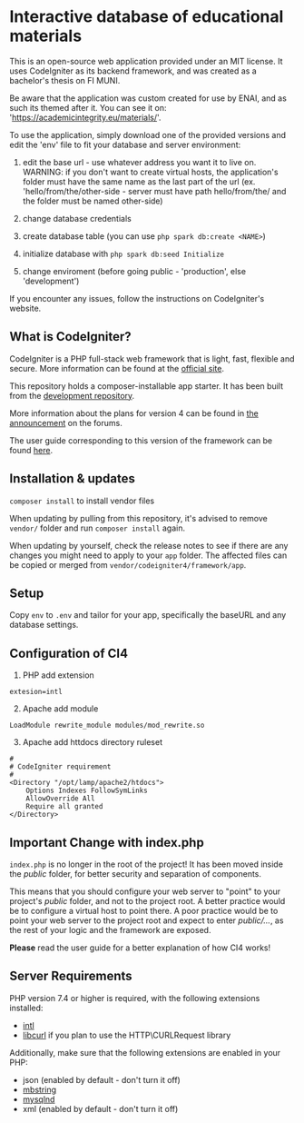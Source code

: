 # Interactive database of educational materials

This is an open-source web application provided under an MIT license.
It uses CodeIgniter as its backend framework, and was created as a bachelor's thesis on FI MUNI.

Be aware that the application was custom created for use by ENAI, and as such its themed after it.
You can see it on: 'https://academicintegrity.eu/materials/'.

To use the application, simply download one of the provided versions and
edit the 'env' file to fit your database and server environment:

1. edit the base url - use whatever address you want it to live on.
    WARNING: if you don't want to create virtual hosts, the application's
    folder must have the same name as the last part of the url
    (ex. 'hello/from/the/other-side - server must have path hello/from/the/
    and the folder must be named other-side)

2. change database credentials
3. create database table (you can use `php spark db:create <NAME>`)
4. initialize database with `php spark db:seed Initialize`
5. change enviroment (before going public - 'production', else 'development')

If you encounter any issues, follow the instructions on CodeIgniter's website.

## What is CodeIgniter?

CodeIgniter is a PHP full-stack web framework that is light, fast, flexible and secure.
More information can be found at the [official site](http://codeigniter.com).

This repository holds a composer-installable app starter.
It has been built from the
[development repository](https://github.com/codeigniter4/CodeIgniter4).

More information about the plans for version 4 can be found in [the announcement](http://forum.codeigniter.com/thread-62615.html) on the forums.

The user guide corresponding to this version of the framework can be found
[here](https://codeigniter4.github.io/userguide/).

## Installation & updates

`composer install` to install vendor files

When updating by pulling from this repository, it's advised to remove `vendor/` folder and run `composer install` again.

When updating by yourself, check the release notes to see if there are any changes you might need to apply
to your `app` folder. The affected files can be copied or merged from
`vendor/codeigniter4/framework/app`.

## Setup

Copy `env` to `.env` and tailor for your app, specifically the baseURL
and any database settings.


## Configuration of CI4

1) PHP add extension
```
extesion=intl
```


2) Apache add module
```
LoadModule rewrite_module modules/mod_rewrite.so
```

3) Apache add httdocs directory ruleset
```
#
# CodeIgniter requirement
#
<Directory "/opt/lamp/apache2/htdocs">
    Options Indexes FollowSymLinks
    AllowOverride All
    Require all granted
</Directory>
```

## Important Change with index.php

`index.php` is no longer in the root of the project! It has been moved inside the *public* folder,
for better security and separation of components.

This means that you should configure your web server to "point" to your project's *public* folder, and
not to the project root. A better practice would be to configure a virtual host to point there. A poor practice would be to point your web server to the project root and expect to enter *public/...*, as the rest of your logic and the
framework are exposed.

**Please** read the user guide for a better explanation of how CI4 works!

## Server Requirements

PHP version 7.4 or higher is required, with the following extensions installed:

- [intl](http://php.net/manual/en/intl.requirements.php)
- [libcurl](http://php.net/manual/en/curl.requirements.php) if you plan to use the HTTP\CURLRequest library

Additionally, make sure that the following extensions are enabled in your PHP:

- json (enabled by default - don't turn it off)
- [mbstring](http://php.net/manual/en/mbstring.installation.php)
- [mysqlnd](http://php.net/manual/en/mysqlnd.install.php)
- xml (enabled by default - don't turn it off)
